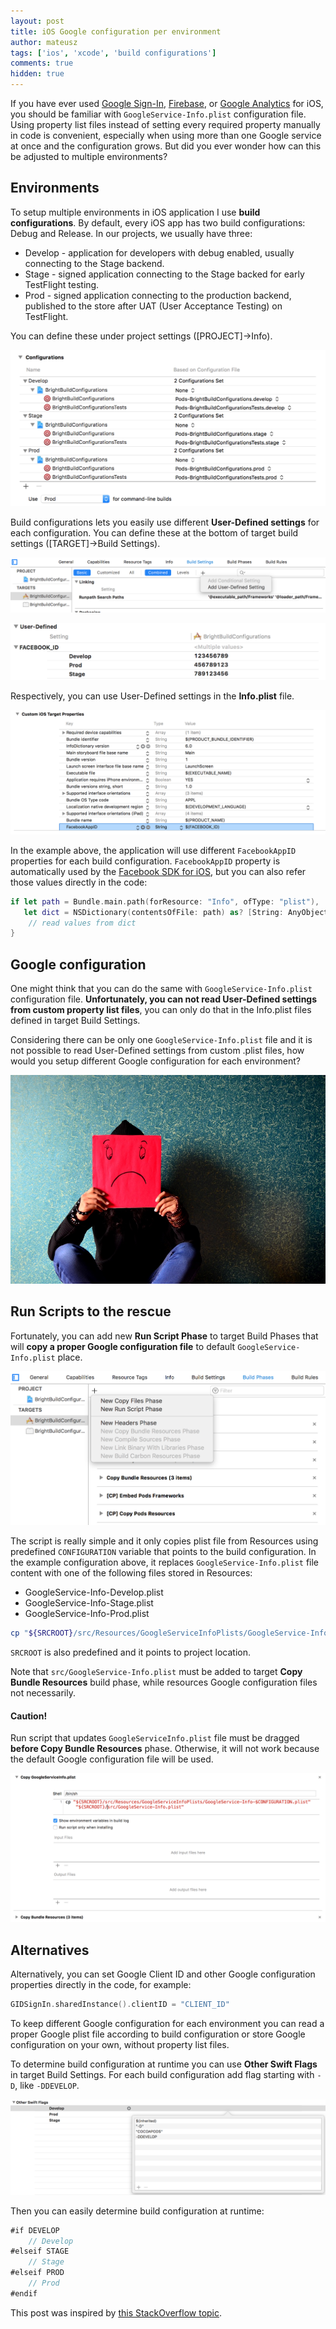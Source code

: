 ```yaml
---
layout: post
title: iOS Google configuration per environment
author: mateusz
tags: ['ios', 'xcode', 'build configurations']
comments: true
hidden: true
---
```


If you have ever used [Google Sign-In](https://developers.google.com/identity/sign-in/ios/start), [Firebase](https://firebase.google.com/docs/ios/), or [Google Analytics](https://developers.google.com/analytics/devguides/collection/ios/v3/) for iOS, you should be familiar with `GoogleService-Info.plist` configuration file. Using property list files instead of setting every required property manually in code is convenient, especially when using more than one Google service at once and the configuration grows. But did you ever wonder how can this be adjusted to multiple environments?

## Environments

To setup multiple environments in iOS application I use **build configurations**. By default, every iOS app has two build configurations: Debug and Release. In our projects, we usually have three:

- Develop - application for developers with debug enabled, usually connecting to the Stage backend.
- Stage - signed application connecting to the Stage backed for early TestFlight testing.
- Prod - signed application connecting to the production backend, published to the store after UAT (User Acceptance Testing) on TestFlight.

You can define these under project settings ([PROJECT]->Info).

![image](/images/ios-google-configuration-per-environment/build-configurations.png)

Build configurations lets you easily use different **User-Defined settings** for each configuration. You can define these at the bottom of target build settings ([TARGET]->Build Settings).

![image](/images/ios-google-configuration-per-environment/user-defined-settings-1.png)

![image](/images/ios-google-configuration-per-environment/user-defined-settings-2.png)

Respectively, you can use User-Defined settings in the **Info.plist** file.

![image](/images/ios-google-configuration-per-environment/info-plist.png)

In the example above, the application will use different `FacebookAppID` properties for each build configuration. `FacebookAppID` property is automatically used by the [Facebook SDK for iOS](https://developers.facebook.com/docs/ios/), but you can also refer those values directly in the code:

```swift
if let path = Bundle.main.path(forResource: "Info", ofType: "plist"),
   let dict = NSDictionary(contentsOfFile: path) as? [String: AnyObject] {
    // read values from dict
}
```

## Google configuration

One might think that you can do the same with `GoogleService-Info.plist` configuration file. **Unfortunately, you can not read User-Defined settings from custom property list files**, you can only do that in the Info.plist files defined in target Build Settings.

Considering there can be only one `GoogleService-Info.plist` file and it is not possible to read User-Defined settings from custom .plist files, how would you setup different Google configuration for each environment?

![image](/images/ios-google-configuration-per-environment/sad.jpeg)

## Run Scripts to the rescue

Fortunately, you can add new **Run Script Phase** to target Build Phases that will **copy a proper Google configuration file** to default `GoogleService-Info.plist` place.

![image](/images/ios-google-configuration-per-environment/run-script-phase-1.png)

The script is really simple and it only copies plist file from Resources using predefined `CONFIGURATION` variable that points to the build configuration. In the example configuration above, it replaces `GoogleService-Info.plist` file content with one of the following files stored in Resources:

- GoogleService-Info-Develop.plist
- GoogleService-Info-Stage.plist
- GoogleService-Info-Prod.plist

```bash
cp "${SRCROOT}/src/Resources/GoogleServiceInfoPlists/GoogleService-Info-$CONFIGURATION.plist" "${SRCROOT}/src/GoogleService-Info.plist"
```

`SRCROOT` is also predefined and it points to project location.

Note that `src/GoogleService-Info.plist` must be added to target **Copy Bundle Resources** build phase, while resources Google configuration files not necessarily.

#### Caution!

Run script that updates `GoogleServiceInfo.plist` file must be dragged **before Copy Bundle Resources** phase. Otherwise, it will not work because the default Google configuration file will be used.

![image](/images/ios-google-configuration-per-environment/run-script-phase-2.png)

## Alternatives

Alternatively, you can set Google Client ID and other Google configuration properties directly in the code, for example:

```swift
GIDSignIn.sharedInstance().clientID = "CLIENT_ID"
```

To keep different Google configuration for each environment you can read a proper Google plist file according to build configuration or store Google configuration on your own, without property list files.

To determine build configuration at runtime you can use **Other Swift Flags** in target Build Settings. For each build configuration add flag starting with `-D`, like `-DDEVELOP`.

![image](/images/ios-google-configuration-per-environment/other-swift-flags.png)

Then you can easily determine build configuration at runtime:

```swift
#if DEVELOP
    // Develop
#elseif STAGE
    // Stage
#elseif PROD
    // Prod
#endif
```

This post was inspired by [this StackOverflow topic](https://stackoverflow.com/q/34067120/1570496).
